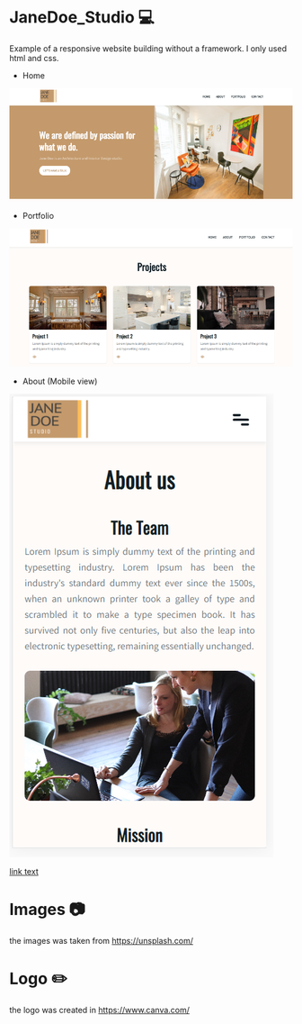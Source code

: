 # JaneDoe_Studio 💻
Example of a responsive website building without a framework. I only used html and css.

- Home

![Home](https://github.com/tefacalvo/JaneDoe_Studio/blob/master/img/page-1.PNG)

- Portfolio

![Projects](https://github.com/tefacalvo/JaneDoe_Studio/blob/master/img/page-3.PNG)

- About (Mobile view)

![About](https://github.com/tefacalvo/JaneDoe_Studio/blob/master/img/page-2.PNG)

[link text](janedoe-studio.netlify.app)

# Images 📷 
the images was taken from https://unsplash.com/

# Logo ✏️
the logo was created in https://www.canva.com/
